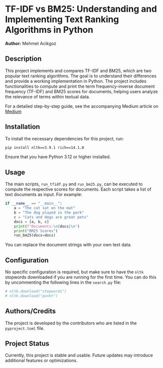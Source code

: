 # TF-IDF vs BM25: Understanding and Implementing Text Ranking Algorithms in Python


**Author:** Mehmet Acikgoz

## Description
This project implements and compares TF-IDF and BM25, which are two popular text ranking algorithms. The goal is to understand their differences and provide a working implementation in Python. The project includes functionalities to compute and print the term frequency-inverse document frequency (TF-IDF) and BM25 scores for documents, helping users analyze the relevance of terms within textual data.

For a detailed step-by-step guide, see the accompanying Medium article on [Medium](https://medium.com/@macikgozm/tf-idf-vs-bm25-understanding-and-implementing-text-ranking-algorithms-in-python-f56111f5086b)

## Installation
To install the necessary dependencies for this project, run:

```bash
pip install nltk==3.9.1 rich==14.1.0
```

Ensure that you have Python 3.12 or higher installed.

## Usage
The main scripts, `run_tfidf.py` and `run_bm25.py`, can be executed to compute the respective scores for documents. Each script takes a list of text documents as input. For example:

```python
if __name__ == "__main__":
    a = "The cat sat on the mat"
    b = "The dog played in the park"
    c = "Cats and dogs are great pets"
    docs = [a, b, c]
    print(f"Documents:\n{docs}\n")
    print("BM25 Scores")
    run_bm25(docs=docs)
```  

You can replace the document strings with your own text data.

## Configuration
No specific configuration is required, but make sure to have the `nltk` stopwords downloaded if you are running for the first time. You can do this by uncommenting the following lines in the `search.py` file:

```python
# nltk.download("stopwords")
# nltk.download("punkt")
```

## Authors/Credits
The project is developed by the contributors who are listed in the `pyproject.toml` file.

## Project Status
Currently, this project is stable and usable. Future updates may introduce additional features or optimizations.